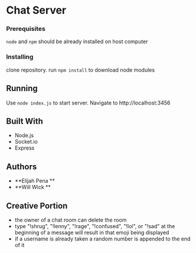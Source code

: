 # Chat Server

### Prerequisites

```node``` and ```npm``` should be already installed on host computer

### Installing

clone repository. run ```npm install``` to download node modules

## Running

Use ```node index.js``` to start server. Navigate to http://localhost:3456

## Built With

* Node.js
* Socket.io
* Express

## Authors

* **Elijah Pena **
* **Will Wick **

## Creative Portion

* the owner of a chat room can delete the room
* type "!shrug", "!lenny", "!rage", "!confused", "!lol", or "!sad" at the beginning of a message will result in that emoji being displayed
* if a username is already taken a random number is appended to the end of it

